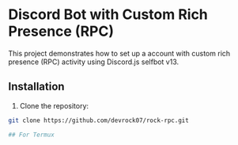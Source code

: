 # Discord Bot with Custom Rich Presence (RPC)

This project demonstrates how to set up a account with custom rich presence (RPC) activity using Discord.js selfbot v13.

## Installation

1. Clone the repository:

```bash
git clone https://github.com/devrock07/rock-rpc.git

## For Termux
